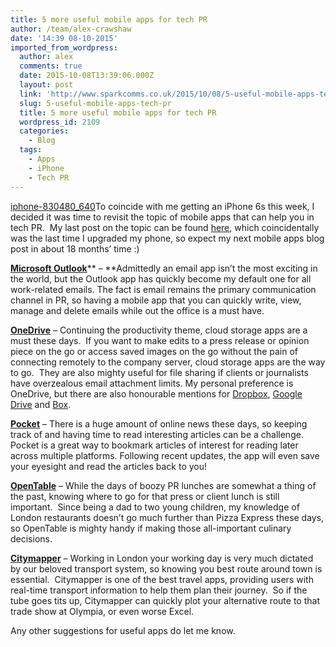 ```yaml
---
title: 5 more useful mobile apps for tech PR
author: /team/alex-crawshaw
date: '14:39 08-10-2015'
imported_from_wordpress:
  author: alex
  comments: true
  date: 2015-10-08T13:39:06.000Z
  layout: post
  link: 'http://www.sparkcomms.co.uk/2015/10/08/5-useful-mobile-apps-tech-pr/'
  slug: 5-useful-mobile-apps-tech-pr
  title: 5 more useful mobile apps for tech PR
  wordpress_id: 2109
  categories:
    - Blog
  tags:
    - Apps
    - iPhone
    - Tech PR
---
```


[iphone-830480_640](iphone-830480_640-150x150.jpg)To coincide with me getting an iPhone 6s this week, I decided it was time to revisit the topic of mobile apps that can help you in tech PR.  My last post on the topic can be found [here](http://www.sparkcomms.co.uk/2014/03/24/top-6-mobile-apps-tech-pr/), which coincidentally was the last time I upgraded my phone, so expect my next mobile apps blog post in about 18 months’ time :)

[**Microsoft Outlook**](https://itunes.apple.com/gb/app/microsoft-outlook/id951937596?mt=8)** – **Admittedly an email app isn’t the most exciting in the world, but the Outlook app has quickly become my default one for all work-related emails. The fact is email remains the primary communication channel in PR, so having a mobile app that you can quickly write, view, manage and delete emails while out the office is a must have.

[**OneDrive**](https://www.google.co.uk/webhp?sourceid=chrome-instant&ion=1&espv=2&ie=UTF-8#q=ondrive%20app%20store) – Continuing the productivity theme, cloud storage apps are a must these days.  If you want to make edits to a press release or opinion piece on the go or access saved images on the go without the pain of connecting remotely to the company server, cloud storage apps are the way to go.  They are also mighty useful for file sharing if clients or journalists have overzealous email attachment limits. My personal preference is OneDrive, but there are also honourable mentions for [Dropbox](https://itunes.apple.com/gb/app/dropbox/id327630330?mt=8), [Google Drive](https://itunes.apple.com/gb/app/google-drive-free-online-storage/id507874739?mt=8) and [Box](https://itunes.apple.com/gb/app/box-for-iphone-and-ipad/id290853822?mt=8).

[**Pocket**](https://itunes.apple.com/gb/app/pocket-save-articles-videos/id309601447?mt=8) – There is a huge amount of online news these days, so keeping track of and having time to read interesting articles can be a challenge. Pocket is a great way to bookmark articles of interest for reading later across multiple platforms. Following recent updates, the app will even save your eyesight and read the articles back to you!

[**OpenTable**](https://itunes.apple.com/gb/app/opentable-uk-restaurant-bookings/id564063286?mt=8) – While the days of boozy PR lunches are somewhat a thing of the past, knowing where to go for that press or client lunch is still important.  Since being a dad to two young children, my knowledge of London restaurants doesn’t go much further than Pizza Express these days, so OpenTable is mighty handy if making those all-important culinary decisions.

[**Citymapper**](https://itunes.apple.com/gb/app/citymapper-ultimate-real-time/id469463298?mt=8) – Working in London your working day is very much dictated by our beloved transport system, so knowing you best route around town is essential.  Citymapper is one of the best travel apps, providing users with real-time transport information to help them plan their journey.  So if the tube goes tits up, Citymapper can quickly plot your alternative route to that trade show at Olympia, or even worse Excel.

Any other suggestions for useful apps do let me know.
